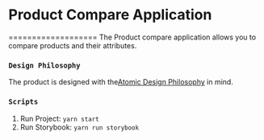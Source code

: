 # Product Compare Application

===================
The Product compare application allows you to compare products and their attributes.

### `Design Philosophy`

The product is designed with the[Atomic Design Philosophy](https://bradfrost.com/blog/post/atomic-web-design/) in mind.

### `Scripts`

1. Run Project: `yarn start`
2. Run Storybook: `yarn run storybook`
